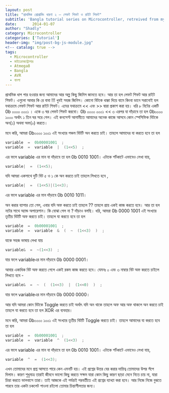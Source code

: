 ```yaml
---
layout: post
title: "প্রাথমিক প্রোগ্রামিং ধারণা ২ – লেফট শিফট ও রাইট শিফট"
subtitle: 'Bangla tutorial series on Microcontroller, retreived from my previous blog d15tech.com. Dated here according to the original published date.'
date:       2014-01-07
author: "Shadly"
category: Microcontroller
categories: ['Tutorial']
header-img: "img/post-bg-js-module.jpg"
<!-- catalog: true -->
tags:
  - Microcontroller
  - মাইক্রোকন্ট্রোলার
  - Atmega8
  - Bangla
  - AVR
  - বাংলা
---
```



প্রাথমিক ধাপ পার হওয়ার জন্য আমাদের আর অল্প কিছু জিনিস জানতে হবে। আর তা হল লেফট শিফট আর রাইট শিফট। এগুলো আবার কি রে বাবা !!! খুবই সহজ জিনিস। কোনো বিটকে ধাক্কা দিয়ে বামে কিংবা ডানে সরানোই হল যথাক্রমে লেফট শিফট আর রাইট শিফট। এদের যথাক্রমে << এবং >> দ্বারা প্রকাশ করা হয়। ধরি ৮ বিটের একটি 0b ০০০০ ০০০১ । একে ৩ ঘর লেফট শিফট করবো। 0b ০০০০ ০০০১ << ৩ এরপর যা দাঁড়াবে তা হল 0b০০০০ ১০০০ অর্থাৎ ১ তিন ঘর সরে গেল। এই কনসেপ্ট আগামীতে আমাদের অনেক কাজে আসবে কোন স্পেসিফিক বিটকে অন(১) অথবা অফ(০) করতে।

মনে করি, আমরা 0b০০০০ ১০০১ এই সংখ্যার পঞ্চম বিটটি অন করতে চাই। তাহলে আমাদের যা করতে হবে তা হল

```cpp
variable  =  0b00001001  ;
variable  =  variable  |  (1<<5)  ;
```
এর ফলে variable এর মান যা দাঁড়াবে তা হল 0b 0010 1001। এটাকে শর্টকাটে এভাবেও লেখা যায়,

```cpp
variable|  =  (1<<5);
```
যদি আমরা একসাথে দুটি বিট ৫ ও ১ কে অন করতে চাই তাহলে লিখতে হবে ,
```cpp
variable|  =  (1<<5)|(1<<3);
```
এর ফলে variable এর মান দাঁড়াবে 0b 0010 1011।

অন করার ব্যাপার তো গেল, এবার যদি অফ করতে চাই তাহলে ?? তাহলে প্রায় একই কাজ করতে হবে। আর তা হল নটের সাথে অ্যান্ড অপারেশান। কি বোঝা গেল না ? দাঁড়াও বলছি। ধরি, আমরা 0b 0000 1001 এই সংখ্যার তৃতীয় বিটটি অফ করতে চাই। তাহলে যা করতে হবে তা হল
```cpp
variable  =  0b00001001  ;
variable  =  variable  &  (  ~  (1<<3)  )  ;
```
যাকে সহজ ভাষায় লেখা যায়

```cpp
variable&  =  ~(1<<3)  ;
```
যার ফলে variableএর মান দাঁড়াবে 0b 0000 0001।

আবার একাধিক বিট অফ করতে গেলে একই রকম কাজ করতে হবে। যেমনঃ ০ এবং ৩ নাম্বার বিট অফ করতে চাইলে লিখতে হবে -

```cpp
variable&  =  ~  (  (1<<3)  |  (1<<0)  )  ;
```

যার ফলে variableএর মান দাঁড়াবে 0b 0000 0000।

আর যদি আমরা কোন বিটকে Toggle করতে চাই অর্থাৎ যদি অন থাকে তাহলে অফ আর অফ থাকলে অন করতে চাই তাহলে যা করতে হবে তা হল XOR এর ব্যবহার।

মনে করি, আমরা 0b০০০০ ১০০১ এই সংখ্যার তৃতীয় বিটটি Toggle করতে চাই। তাহলে আমাদের যা করতে হবে তা হল
```cpp
variable  =  0b00001001  ;
variable  =  variable  ^  (1<<3)  ;
```
এর ফলে variable এর মান যা দাঁড়াবে তা হল 0b 0010 1001। এটাকে শর্টকাটে এভাবেও লেখা যায়,
```cpp
variable  ^  =  (1<<3);
```
এখন তোমাদের মনে প্রশ্ন আসতে পারে কেন এমনটি হয়। এই প্রশ্নের উত্তর বের করার দায়িত্ব তোমাদের উপর সঁপে দিলাম। কারণ শুধুমাত্র তারাই জীবনে ভালো কিছু করতে সক্ষম যারা কোন কিছু কারণ ছাড়া মেনে নিতে চায় না, যারা চিন্তা করতে ভালবাসে তারা। তাই আজকে এই পর্যন্তই পরবর্তীতে এই প্রশ্নের ব্যাখ্যা করা হবে। আর নিজে নিজে বুঝতে পারবে তার একটা চকলেট পাওনা রইলো তোমার চিন্তাশীলতার জন্য।